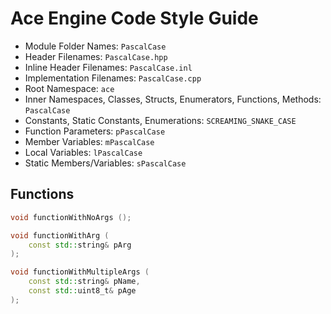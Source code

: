 # Ace Engine Code Style Guide

- Module Folder Names: `PascalCase`
- Header Filenames: `PascalCase.hpp`
- Inline Header Filenames: `PascalCase.inl`
- Implementation Filenames: `PascalCase.cpp`
- Root Namespace: `ace`
- Inner Namespaces, Classes, Structs, Enumerators, Functions, Methods: `PascalCase`
- Constants, Static Constants, Enumerations: `SCREAMING_SNAKE_CASE`
- Function Parameters: `pPascalCase`
- Member Variables: `mPascalCase`
- Local Variables: `lPascalCase`
- Static Members/Variables: `sPascalCase`

## Functions

```c++
void functionWithNoArgs ();

void functionWithArg (
    const std::string& pArg
);

void functionWithMultipleArgs (
    const std::string& pName,
    const std::uint8_t& pAge
);
```